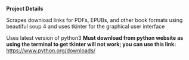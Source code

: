 **Project Details**

Scrapes download links for PDFs, EPUBs, and other book formats using beautiful soup 4 
and uses tkinter for the graphical user interface

Uses latest version of python3
**Must download from python website as using the terminal to get tkinter will not work; you can use this link:**
https://www.python.org/downloads/
